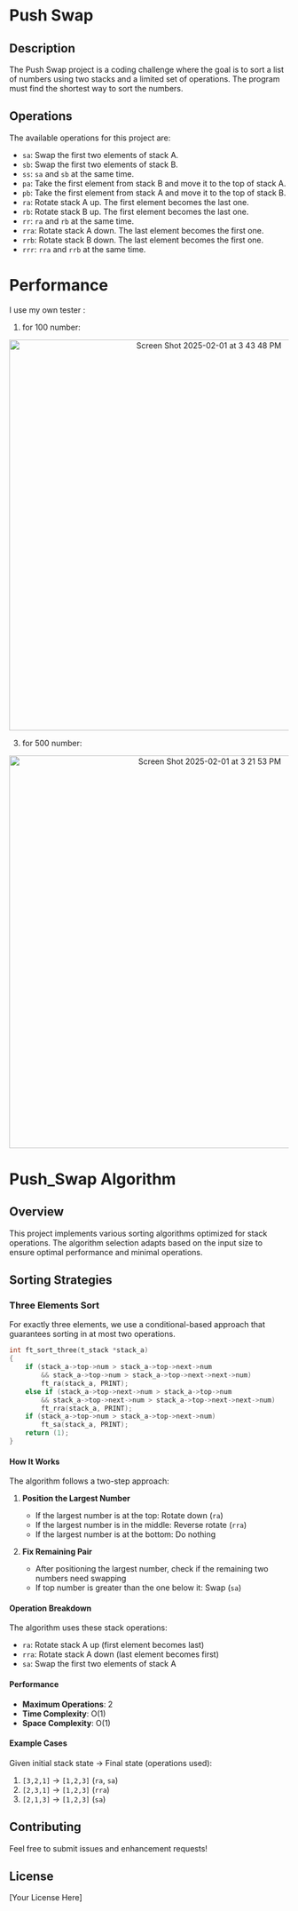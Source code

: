 # Push Swap

## Description
The Push Swap project is a coding challenge where the goal is to sort a list of numbers using two stacks and a limited set of operations. The program must find the shortest way to sort the numbers.

## Operations
The available operations for this project are:
- `sa`: Swap the first two elements of stack A.
- `sb`: Swap the first two elements of stack B.
- `ss`: `sa` and `sb` at the same time.
- `pa`: Take the first element from stack B and move it to the top of stack A.
- `pb`: Take the first element from stack A and move it to the top of stack B.
- `ra`: Rotate stack A up. The first element becomes the last one.
- `rb`: Rotate stack B up. The first element becomes the last one.
- `rr`: `ra` and `rb` at the same time.
- `rra`: Rotate stack A down. The last element becomes the first one.
- `rrb`: Rotate stack B down. The last element becomes the first one.
- `rrr`: `rra` and `rrb` at the same time.

# Performance
I use my own tester :
1. for 100 number:
<div align="center">  
  <img width="704" alt="Screen Shot 2025-02-01 at 3 43 48 PM" src="https://github.com/user-attachments/assets/2c2a0dcc-a6c2-46c3-9bc1-bf5991c88b9e" />
</div>

3. for 500 number:
<div align="center">
  <img width="707" alt="Screen Shot 2025-02-01 at 3 21 53 PM" src="https://github.com/user-attachments/assets/5139d561-ede7-43b6-a3a6-00c8a32a2e24" />
</div>

# Push_Swap Algorithm

## Overview
This project implements various sorting algorithms optimized for stack operations. The algorithm selection adapts based on the input size to ensure optimal performance and minimal operations.

## Sorting Strategies

### Three Elements Sort
For exactly three elements, we use a conditional-based approach that guarantees sorting in at most two operations.

```c
int ft_sort_three(t_stack *stack_a)
{
    if (stack_a->top->num > stack_a->top->next->num
        && stack_a->top->num > stack_a->top->next->next->num)
        ft_ra(stack_a, PRINT);
    else if (stack_a->top->next->num > stack_a->top->num
        && stack_a->top->next->num > stack_a->top->next->next->num)
        ft_rra(stack_a, PRINT);
    if (stack_a->top->num > stack_a->top->next->num)
        ft_sa(stack_a, PRINT);
    return (1);
}
```

#### How It Works

The algorithm follows a two-step approach:

1. **Position the Largest Number**
   - If the largest number is at the top: Rotate down (`ra`)
   - If the largest number is in the middle: Reverse rotate (`rra`)
   - If the largest number is at the bottom: Do nothing

2. **Fix Remaining Pair**
   - After positioning the largest number, check if the remaining two numbers need swapping
   - If top number is greater than the one below it: Swap (`sa`)

#### Operation Breakdown

The algorithm uses these stack operations:
- `ra`: Rotate stack A up (first element becomes last)
- `rra`: Rotate stack A down (last element becomes first)
- `sa`: Swap the first two elements of stack A

#### Performance

- **Maximum Operations**: 2
- **Time Complexity**: O(1)
- **Space Complexity**: O(1)

#### Example Cases

Given initial stack state → Final state (operations used):
1. `[3,2,1]` → `[1,2,3]` (`ra`, `sa`)
2. `[2,3,1]` → `[1,2,3]` (`rra`)
3. `[2,1,3]` → `[1,2,3]` (`sa`)

## Contributing
Feel free to submit issues and enhancement requests!

## License
[Your License Here]
